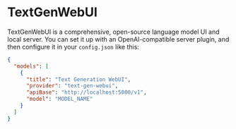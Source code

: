 # TextGenWebUI

TextGenWebUI is a comprehensive, open-source language model UI and local server. You can set it up with an OpenAI-compatible server plugin, and then configure it in your `config.json` like this:

```json title="config.json"
{
  "models": [
    {
      "title": "Text Generation WebUI",
      "provider": "text-gen-webui",
      "apiBase": "http://localhost:5000/v1",
      "model": "MODEL_NAME"
    }
  ]
}
```
